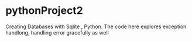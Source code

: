 # pythonProject2
Creating Databases with Sqlite , Python. The code here explores exception handlong, handling error gracefully as well

